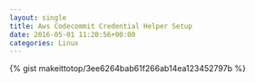 ```yaml
---
layout: single                                                                                                              
title: Aws Codecommit Credential Helper Setup                                                                                                                       
date: 2016-05-01 11:20:56+00:00                                                                                                                        
categories: Linux                                                                                                                
---                                                                                                                              
```


{% gist makeittotop/3ee6264bab61f266ab14ea123452797b %}                                                                                                           


